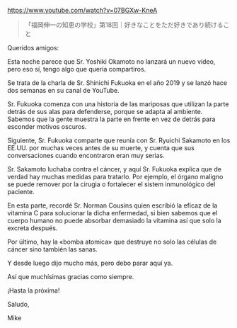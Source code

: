 https://www.youtube.com/watch?v=07BGXw-KneA

> 「福岡伸一の知恵の学校」第18回｜好きなことをただ好きであり続けること 

Queridos amigos:

Esta noche parece que Sr. Yoshiki Okamoto no lanzará un nuevo vídeo, pero eso sí, tengo algo que quería compartiros.

Se trata de la charla de Sr. Shinichi Fukuoka en el año 2019 y se lanzó hace dos semanas en su canal de YouTube. 

Sr. Fukuoka comenza con una historia de las mariposas que utilizan la parte detrás de sus alas para defenderse, porque se adapta al ambiente. Sabemos que la gente muestra la parte en frente en vez de detrás para esconder motivos oscuros.

Siguiente, Sr. Fukuoka comparte que reunía con Sr. Ryuichi Sakamoto en los EE.UU. por muchas veces antes de su muerte, y cuenta que sus conversaciones cuando encontraron eran muy serias. 

Sr. Sakamoto luchaba contra el cáncer, y aquí Sr. Fukuoka explica que de verdad hay muchas medidas para tratarlo. Por ejemplo, el órgano maligno se puede remover por la cirugia o fortalecer el sistem inmunológico del paciente. 

En esta parte, recordé Sr. Norman Cousins quien escribió la eficaz de la vitamina C para solucionar la dicha enfermedad, si bien sabemos que el cuerpo humano no puede absorbar demasiado la vitamina así que solo la excreta después.

Por último, hay la «bomba atomica» que destruye no solo las células de cáncer sino también las sanas.

Y desde luego dijo mucho más, pero debo parar aquí ya.

Así que muchísimas gracias como siempre.

¡Hasta la próxima!

Saludo,

Mike
